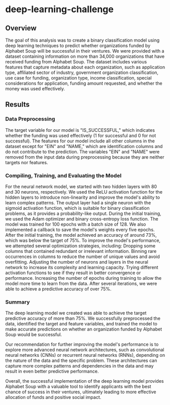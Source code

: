 # deep-learning-challenge
## Overview
The goal of this analysis was to create a binary classification model using deep learning techniques to predict whether organizations funded by Alphabet Soup will be successful in their ventures. We were provided with a dataset containing information on more than 34,000 organizations that have received funding from Alphabet Soup. The dataset includes various features that capture metadata about each organization, such as application type, affiliated sector of industry, government organization classification, use case for funding, organization type, income classification, special considerations for application, funding amount requested, and whether the money was used effectively.

## Results
### Data Preprocessing
The target variable for our model is "IS_SUCCESSFUL," which indicates whether the funding was used effectively (1 for successful and 0 for not successful).
The features for our model include all other columns in the dataset except for "EIN" and "NAME," which are identification columns and do not contribute to the prediction.
The variables "EIN" and "NAME" were removed from the input data during preprocessing because they are neither targets nor features.
### Compiling, Training, and Evaluating the Model
For the neural network model, we started with two hidden layers with 80 and 30 neurons, respectively. We used the ReLU activation function for the hidden layers to introduce non-linearity and improve the model's ability to learn complex patterns. The output layer had a single neuron with the sigmoid activation function, which is suitable for binary classification problems, as it provides a probability-like output.
During the initial training, we used the Adam optimizer and binary cross-entropy loss function. The model was trained for 100 epochs with a batch size of 128. We also implemented a callback to save the model's weights every five epochs.
After the initial training, the model achieved an accuracy of around 73%, which was below the target of 75%.
To improve the model's performance, we attempted several optimization strategies, including:
Dropping some columns that contained redundant or irrelevant information.
Binning rare occurrences in columns to reduce the number of unique values and avoid overfitting.
Adjusting the number of neurons and layers in the neural network to increase its complexity and learning capacity.
Trying different activation functions to see if they result in better convergence or performance.
Increasing the number of epochs during training to allow the model more time to learn from the data.
After several iterations, we were able to achieve a predictive accuracy of over 75%.
### Summary
The deep learning model we created was able to achieve the target predictive accuracy of more than 75%. We successfully preprocessed the data, identified the target and feature variables, and trained the model to make accurate predictions on whether an organization funded by Alphabet Soup would be successful.

Our recommendation for further improving the model's performance is to explore more advanced neural network architectures, such as convolutional neural networks (CNNs) or recurrent neural networks (RNNs), depending on the nature of the data and the specific problem. These architectures can capture more complex patterns and dependencies in the data and may result in even better predictive performance.

Overall, the successful implementation of the deep learning model provides Alphabet Soup with a valuable tool to identify applicants with the best chance of success in their ventures, ultimately leading to more effective allocation of funds and positive social impact.